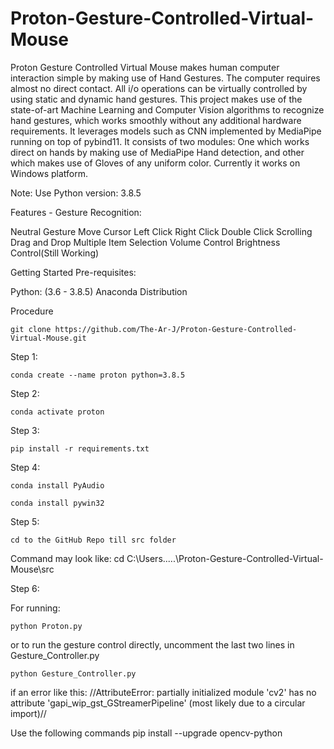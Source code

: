 # Proton-Gesture-Controlled-Virtual-Mouse

Proton Gesture Controlled Virtual Mouse makes human computer interaction simple by making use of Hand Gestures. The computer requires almost no direct contact. All i/o operations can be virtually controlled by using static and dynamic hand gestures. This project makes use of the state-of-art Machine Learning and Computer Vision algorithms to recognize hand gestures, which works smoothly without any additional hardware requirements. It leverages models such as CNN implemented by MediaPipe running on top of pybind11. It consists of two modules: One which works direct on hands by making use of MediaPipe Hand detection, and other which makes use of Gloves of any uniform color. Currently it works on Windows platform.

Note: Use Python version: 3.8.5

Features - Gesture Recognition:

Neutral Gesture
Move Cursor
Left Click
Right Click
Double Click
Scrolling
Drag and Drop
Multiple Item Selection
Volume Control
Brightness Control(Still Working)

Getting Started
Pre-requisites:

Python: (3.6 - 3.8.5)
Anaconda Distribution

Procedure

    git clone https://github.com/The-Ar-J/Proton-Gesture-Controlled-Virtual-Mouse.git

Step 1:

    conda create --name proton python=3.8.5

Step 2:

    conda activate proton

Step 3:

    pip install -r requirements.txt

Step 4:

    conda install PyAudio

    conda install pywin32

Step 5:

    cd to the GitHub Repo till src folder

  Command may look like: cd C:\Users\.....\Proton-Gesture-Controlled-Virtual-Mouse\src

Step 6:

  For running:

    python Proton.py
    
  or
  to run the gesture control directly, uncomment the last two lines in Gesture_Controller.py

    python Gesture_Controller.py

if an error like this:
  //AttributeError: partially initialized module 'cv2' has no attribute 'gapi_wip_gst_GStreamerPipeline' (most likely due to a circular import)//

Use the following commands
    pip install --upgrade opencv-python
